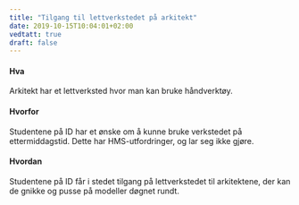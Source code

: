 ```yaml
---
title: "Tilgang til lettverkstedet på arkitekt"
date: 2019-10-15T10:04:01+02:00
vedtatt: true
draft: false
---
```

#### Hva
Arkitekt har et lettverksted hvor man kan bruke håndverktøy.
#### Hvorfor
Studentene på ID har et ønske om å kunne bruke verkstedet på ettermiddagstid. Dette har HMS-utfordringer, og lar seg ikke gjøre.
#### Hvordan
Studentene på ID får i stedet tilgang på lettverkstedet til arkitektene, der kan de gnikke og pusse på modeller døgnet rundt.